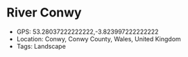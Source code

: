 # River Conwy

- GPS: 53.28037222222222,-3.823997222222222
- Location: Conwy, Conwy County, Wales, United Kingdom
- Tags: Landscape
